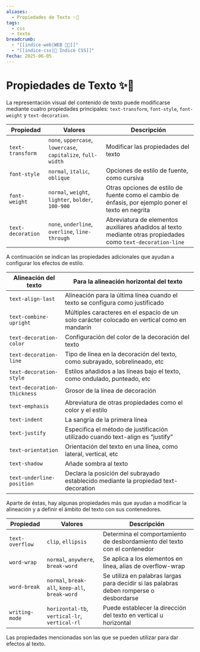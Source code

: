 ```yaml
---
aliases:
  - Propiedades de Texto ✨📝
tags:
  - css
  - texto
breadcrumb:
  - "[[indice-web|WEB 🔗📝]]"
  - "[[indice-css|💄 Índice CSS]]"
Fecha: 2025-06-05
---
```

# Propiedades de Texto ✨📝
La representación visual del contenido de texto puede modificarse mediante cuatro propiedades principales: `text-transform`, `font-style`, `font-weight` y `text-decoration`.

|Propiedad|Valores|Descripción|
|---|---|---|
|`text-transform`|`none`, `uppercase`, `lowercase`, `capitalize`, `full-width`|Modificar las propiedades del texto|
|`font-style`|`normal`, `italic`, `oblique`|Opciones de estilo de fuente, como cursiva|
|`font-weight`|`normal`, `weight`, `lighter`, `bolder`, `100-900`|Otras opciones de estilo de fuente como el cambio de énfasis, por ejemplo poner el texto en negrita|
|`text-decoration`|`none`, `underline`, `overline`, `line-through`|Abreviatura de elementos auxiliares añadidos al texto mediante otras propiedades como `text-decoration-line`|

A continuación se indican las propiedades adicionales que ayudan a configurar los efectos de estilo.

|Alineación del texto|Para la alineación horizontal del texto|
|---|---|
|`text-align-last`|Alineación para la última línea cuando el texto se configura como justificado|
|`text-combine-upright`|Múltiples caracteres en el espacio de un solo carácter colocado en vertical como en mandarín|
|`text-decoration-color`|Configuración del color de la decoración del texto|
|`text-decoration-line`|Tipo de línea en la decoración del texto, como subrayado, sobrelineado, etc|
|`text-decoration-style`|Estilos añadidos a las líneas bajo el texto, como ondulado, punteado, etc|
|`text-decoration-thickness`|Grosor de la línea de decoración|
|`text-emphasis`|Abreviatura de otras propiedades como el color y el estilo|
|`text-indent`|La sangría de la primera línea|
|`text-justify`|Especifica el método de justificación utilizado cuando text-align es “justify”|
|`text-orientation`|Orientación del texto en una línea, como lateral, vertical, etc|
|`text-shadow`|Añade sombra al texto|
|`text-underline-position`|Declara la posición del subrayado establecido mediante la propiedad text-decoration|

Aparte de éstas, hay algunas propiedades más que ayudan a modificar la alineación y a definir el ámbito del texto con sus contenedores.

|Propiedad|Valores|Descripción|
|---|---|---|
|`text-overflow`|`clip`, `ellipsis`|Determina el comportamiento de desbordamiento del texto con el contenedor|
|`word-wrap`|`normal`, `anywhere`, `break-word`|Se aplica a los elementos en línea, alias de overflow-wrap|
|`word-break`|`normal`, `break-all`, `keep-all`, `break-word`|Se utiliza en palabras largas para decidir si las palabras deben romperse o desbordarse|
|`writing-mode`|`horizontal-tb`, `vertical-lr`, `vertical-rl`|Puede establecer la dirección del texto en vertical u horizontal|

Las propiedades mencionadas son las que se pueden utilizar para dar efectos al texto.